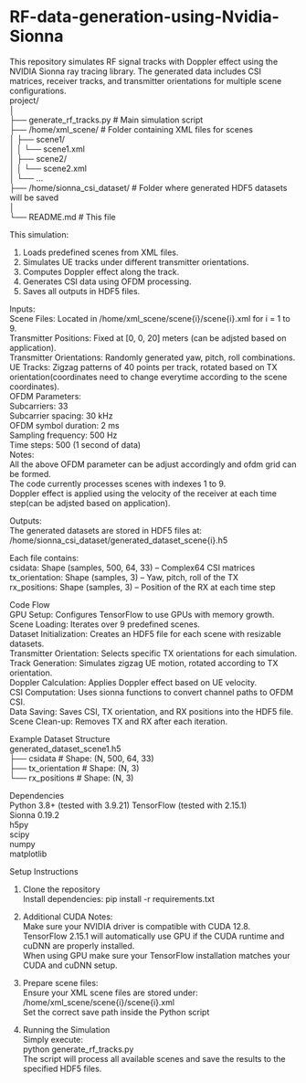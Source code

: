 # RF-data-generation-using-Nvidia-Sionna  
This repository simulates RF signal tracks with Doppler effect using the NVIDIA Sionna ray tracing library. The generated data includes CSI matrices, receiver tracks, and transmitter orientations for multiple scene configurations.  
project/  
│  
├── generate_rf_tracks.py      # Main simulation script  
├── /home/xml_scene/           # Folder containing XML files for scenes  
│   ├── scene1/  
│   │    └── scene1.xml  
│   ├── scene2/   
│   │    └── scene2.xml  
│   └── ...  
├── /home/sionna_csi_dataset/  # Folder where generated HDF5 datasets will be saved  
│  
└── README.md                  # This file  
  
This simulation:  
1. Loads predefined scenes from XML files.    
2. Simulates UE tracks under different transmitter orientations.  
3. Computes Doppler effect along the track.  
4. Generates CSI data using OFDM processing.  
5. Saves all outputs in HDF5 files.  
    
Inputs:  
Scene Files: Located in /home/xml_scene/scene{i}/scene{i}.xml for i = 1 to 9.  
Transmitter Positions: Fixed at [0, 0, 20] meters (can be adjsted based on application).  
Transmitter Orientations: Randomly generated yaw, pitch, roll combinations.  
UE Tracks: Zigzag patterns of 40 points per track, rotated based on TX orientation(coordinates need to change everytime according to the scene coordinates).  
OFDM Parameters:  
Subcarriers: 33  
Subcarrier spacing: 30 kHz  
OFDM symbol duration: 2 ms  
Sampling frequency: 500 Hz  
Time steps: 500 (1 second of data)  
Notes:  
All the above OFDM parameter can be adjust accordingly and ofdm grid can be formed.  
The code currently processes scenes with indexes 1 to 9.  
Doppler effect is applied using the velocity of the receiver at each time step(can be adjsted based on application).  
  
 Outputs:  
The generated datasets are stored in HDF5 files at:  
/home/sionna_csi_dataset/generated_dataset_scene{i}.h5  
  
Each file contains:  
csidata: Shape (samples, 500, 64, 33) – Complex64 CSI matrices  
tx_orientation: Shape (samples, 3) – Yaw, pitch, roll of the TX  
rx_positions: Shape (samples, 3) – Position of the RX at each time step  

 Code Flow  
GPU Setup: Configures TensorFlow to use GPUs with memory growth.  
Scene Loading: Iterates over 9 predefined scenes.  
Dataset Initialization: Creates an HDF5 file for each scene with resizable datasets.  
Transmitter Orientation: Selects specific TX orientations for each simulation.  
Track Generation: Simulates zigzag UE motion, rotated according to TX orientation.  
Doppler Calculation: Applies Doppler effect based on UE velocity.  
CSI Computation: Uses sionna functions to convert channel paths to OFDM CSI.  
Data Saving: Saves CSI, TX orientation, and RX positions into the HDF5 file.  
Scene Clean-up: Removes TX and RX after each iteration.   
   
Example Dataset Structure  
generated_dataset_scene1.h5  
├── csidata           # Shape: (N, 500, 64, 33)  
├── tx_orientation    # Shape: (N, 3)  
└── rx_positions      # Shape: (N, 3)  
  
Dependencies  
Python 3.8+  (tested with 3.9.21)
TensorFlow (tested with 2.15.1)  
Sionna 0.19.2  
h5py  
scipy  
numpy  
matplotlib  
  
Setup Instructions  
1. Clone the repository  
Install dependencies: pip install -r requirements.txt  
2. Additional CUDA Notes:  
Make sure your NVIDIA driver is compatible with CUDA 12.8.  
TensorFlow 2.15.1 will automatically use GPU if the CUDA runtime and cuDNN are properly installed.  
When using GPU make sure your TensorFlow installation matches your CUDA and cuDNN setup.  
  
3. Prepare scene files:  
Ensure your XML scene files are stored under: /home/xml_scene/scene{i}/scene{i}.xml  
Set the correct save path inside the Python script  
  
4. Running the Simulation  
Simply execute:  
python generate_rf_tracks.py  
The script will process all available scenes and save the results to the specified HDF5 files.  




